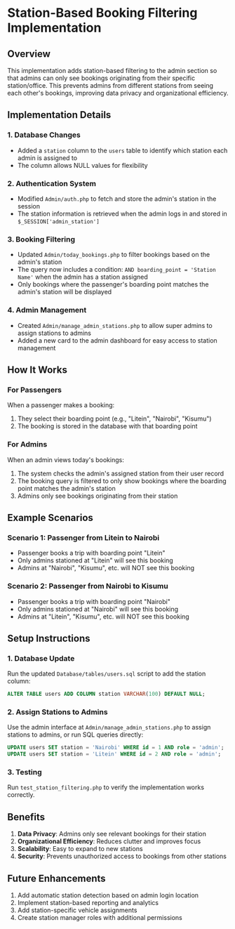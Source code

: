 # Station-Based Booking Filtering Implementation

## Overview
This implementation adds station-based filtering to the admin section so that admins can only see bookings originating from their specific station/office. This prevents admins from different stations from seeing each other's bookings, improving data privacy and organizational efficiency.

## Implementation Details

### 1. Database Changes
- Added a `station` column to the `users` table to identify which station each admin is assigned to
- The column allows NULL values for flexibility

### 2. Authentication System
- Modified `Admin/auth.php` to fetch and store the admin's station in the session
- The station information is retrieved when the admin logs in and stored in `$_SESSION['admin_station']`

### 3. Booking Filtering
- Updated `Admin/today_bookings.php` to filter bookings based on the admin's station
- The query now includes a condition: `AND boarding_point = 'Station Name'` when the admin has a station assigned
- Only bookings where the passenger's boarding point matches the admin's station will be displayed

### 4. Admin Management
- Created `Admin/manage_admin_stations.php` to allow super admins to assign stations to admins
- Added a new card to the admin dashboard for easy access to station management

## How It Works

### For Passengers
When a passenger makes a booking:
1. They select their boarding point (e.g., "Litein", "Nairobi", "Kisumu")
2. The booking is stored in the database with that boarding point

### For Admins
When an admin views today's bookings:
1. The system checks the admin's assigned station from their user record
2. The booking query is filtered to only show bookings where the boarding point matches the admin's station
3. Admins only see bookings originating from their station

## Example Scenarios

### Scenario 1: Passenger from Litein to Nairobi
- Passenger books a trip with boarding point "Litein"
- Only admins stationed at "Litein" will see this booking
- Admins at "Nairobi", "Kisumu", etc. will NOT see this booking

### Scenario 2: Passenger from Nairobi to Kisumu
- Passenger books a trip with boarding point "Nairobi"
- Only admins stationed at "Nairobi" will see this booking
- Admins at "Litein", "Kisumu", etc. will NOT see this booking

## Setup Instructions

### 1. Database Update
Run the updated `Database/tables/users.sql` script to add the station column:

```sql
ALTER TABLE users ADD COLUMN station VARCHAR(100) DEFAULT NULL;
```

### 2. Assign Stations to Admins
Use the admin interface at `Admin/manage_admin_stations.php` to assign stations to admins, or run SQL queries directly:

```sql
UPDATE users SET station = 'Nairobi' WHERE id = 1 AND role = 'admin';
UPDATE users SET station = 'Litein' WHERE id = 2 AND role = 'admin';
```

### 3. Testing
Run `test_station_filtering.php` to verify the implementation works correctly.

## Benefits
1. **Data Privacy**: Admins only see relevant bookings for their station
2. **Organizational Efficiency**: Reduces clutter and improves focus
3. **Scalability**: Easy to expand to new stations
4. **Security**: Prevents unauthorized access to bookings from other stations

## Future Enhancements
1. Add automatic station detection based on admin login location
2. Implement station-based reporting and analytics
3. Add station-specific vehicle assignments
4. Create station manager roles with additional permissions